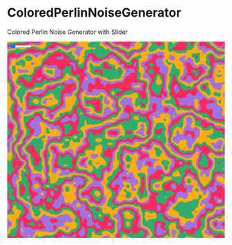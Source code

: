 # ColoredPerlinNoiseGenerator
Colored Perlin Noise Generator with Slider

![Example](PerlinNoiseGenerator.PNG)
